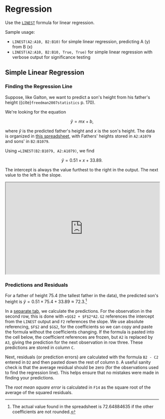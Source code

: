 # Regression

Use the [`LINEST`](https://support.google.com/docs/answer/3094249?hl=en) formula for linear regression. 

Sample usage:

* `LINEST(A2:A10, B2:B10)` for simple linear regression, predicting A (y) from B (x)
* `LINEST(A2:A10, B2:B10, True, True)` for simple linear regression with verbose output for significance testing

## Simple Linear Regression

### Finding the Regression Line

Suppose, like Galton, we want to predict a son's height from his father's height ({cite}`freedman2007statistics` p. 170).

We're looking for the equation 

$$\hat{y} = mx + b,$$

where $\hat{y}$ is the predicted father's height and $x$ is the son's height. The data is organized in [this spreadsheet](https://docs.google.com/spreadsheets/d/1xmuDi3BZev565rt8K1wtNBKGZFwsdzTsjOMIE5G-txA/edit?usp=sharing), with Fathers' heights stored in `A2:A1079` and sons' in `B2:B1079`.

Using `=LINEST(B2:B1079, A2:A1079)`, we find 

$$\hat{y} = 0.51 \times x + 33.89.$$

The intercept is always the value furthest to the right in the output. The next value to the left is the slope.

<iframe src="https://docs.google.com/spreadsheets/d/e/2PACX-1vT-dSyrCQpPp3hBvsROqV7CYEHepTWW_Qzm0aNHoz-10RLqQL5RTV5R98jgv8VGWnccTttBJvkdPbWa/pubhtml?widget=true&amp;headers=false" width="100%" height="300px"></iframe>


### Predictions and Residuals

For a father of height 75.4 (the tallest father in the data), the predicted son's height is $\hat{y} = 0.51 \times 75.4 + 33.89 \approx 72.3$.[^1]

[^1]: The actual value found in the spreadsheet is 72.64884635 if the other coefficients are not rounded.

In a [separate tab](https://docs.google.com/spreadsheets/d/1xmuDi3BZev565rt8K1wtNBKGZFwsdzTsjOMIE5G-txA/edit?usp=sharing), we calculate the predictions. For the observation in the second row, this is done with `=$G$2 + $F$2*A2`. `G2` references the intercept from the `LINEST` output and `F2` references the slope. We use absolute referencing, `$F$2` and `$G$2`, for the coefficients so we can copy and paste the formula without the coefficients changing. If the formula is pasted into the cell below, the coefficient references are frozen, but `A2` is replaced by `A3`, giving the prediction for the next observation in row three. These predictions are stored in column `C`. 

Next, residuals (or prediction errors) are calculated with the formula `B2 - C2` entered in `D2` and then pasted down the rest of column `D`. A useful sanity check is that the average residual should be zero (for the observations used to find the regression line). This helps ensure that no mistakes were made in finding your predictions. 

The *root mean square error* is calculated in `F14` as the square root of the average of the squared residuals. 